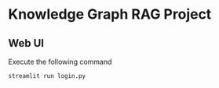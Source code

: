 # Knowledge Graph RAG Project

## Web UI

Execute the following command

``` bash
streamlit run login.py
```
